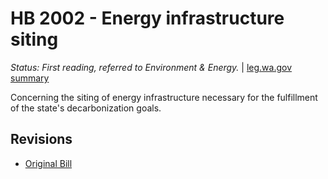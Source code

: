# HB 2002 - Energy infrastructure siting
*Status: First reading, referred to Environment & Energy.* | [leg.wa.gov summary](https://app.leg.wa.gov/billsummary?BillNumber=2002&Year=2021)

Concerning the siting of energy infrastructure necessary for the fulfillment of the state's decarbonization goals.

## Revisions
* [Original Bill](1/)